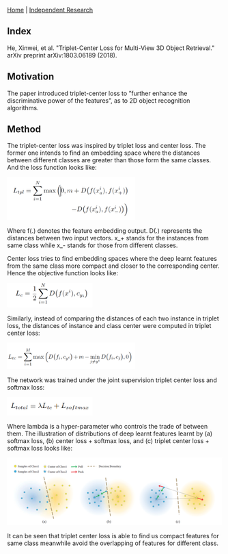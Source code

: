 [Home](https://clojia.github.io/) | [Independent Research](https://clojia.github.io/independent-research/) 

## Index
He, Xinwei, et al. "Triplet-Center Loss for Multi-View 3D Object Retrieval." arXiv preprint arXiv:1803.06189 (2018).

## Motivation
The paper introduced triplet-center loss to ”further enhance the discriminative power of the features”, as to 2D object recognition algorithms.

## Method
The triplet-center loss was inspired by triplet loss and center loss. The former one intends to find an embedding space where the distances between different classes are greater than those form the same classes. And the loss function looks like:

<img src="images/T_obj.png" width="300"> 

Where f(.) denotes the feature embedding output. D(.) represents the distances between two input vectors. x_+ stands for the instances from same class while x_- stands for those from different classes.

Center loss tries to find embedding spaces where the deep learnt features from the same class more compact and closer to the corresponding center. Hence the objective function looks like:

<img src="images/c_obj.png" width="200"> 

Similarly, instead of comparing the distances of each two instance in triplet loss, the distances of instance and class center were computed in triplet center loss:

<img src="images/TC_obj.png" width="300"> 

The network was trained under the joint supervision triplet center loss and softmax loss:

<img src="images/TC_joint_obj.png" width="200"> 

Where lambda is a hyper-parameter who controls the trade of between them.
The illustration of distributions of deep learnt features learnt by (a) softmax loss, (b) center loss + softmax loss, and (c) triplet center loss + softmax loss looks like:

<img src="images/TC.png" width="700"> 


It can be seen that triplet center loss is able to find us compact features for same class meanwhile avoid the overlapping of features for different class.
